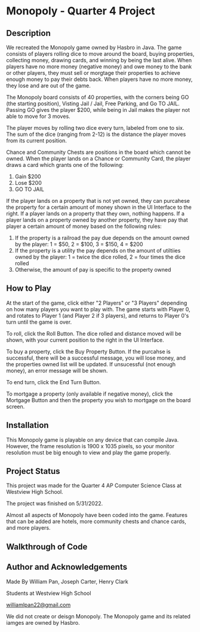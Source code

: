 # Monopoly - Quarter 4 Project

## Description

We recreated the Monopoly game owned by Hasbro in Java. The game consists of players rolling dice to move around the board, buying properties, collecting money, drawing cards, and winning by being the last alive. When players have no more money (negative money) and owe money to the bank or other players, they must sell or morgtage their properties to achieve enough money to pay their debts back. When players have no more money, they lose and are out of the game. 

The Monopoly board consists of 40 properties, with the corners being GO (the starting position), Visting Jail / Jail, Free Parking, and Go TO JAIL. Passing GO gives the player $200, while being in Jail makes the player not able to move for 3 moves. 

The player moves by rolling two dice every turn, labeled from one to six. The sum of the dice (ranging from 2-12) is the distance the player moves from its current position. 

Chance and Community Chests are positions in the board which cannot be owned. When the player lands on a Chance or Community Card, the player draws a card which grants one of the following: 

1) Gain $200
2) Lose $200 
3) GO TO JAIL

If the player lands on a property that is not yet owned, they can purcahese the property for a certain amount of money shown in the UI Interface to the right. If a player lands on a property that they own, nothing happens. If a player lands on a property owned by another property, they have pay that player a certain amount of money based on the following rules: 

1) If the property is a railroad the pay due depends on the amount owned by the player: 1 = $50, 2 = $100, 3 = $150, 4 = $200
2) If the property is a utility the pay depends on the amount of utiltiies owned by the player: 1 = twice the dice rolled, 2 = four times the dice rolled
3) Otherwise, the amount of pay is specific to the property owned

## How to Play

At the start of the game, click either "2 Players" or "3 Players" depending on how many players you want to play with. The game starts with Player 0, and rotates to Player 1 (and Player 2 if 3 players), and returns to Player 0's turn until the game is over. 

To roll, click the Roll Button. The dice rolled and distance moved will be shown, with your current position to the right in the UI Interface. 

To buy a property, click the Buy Property Button. If the purcahse is successful, there will be a successful message, you will lose money, and the properties owned list will be updated. If unsucessful (not enough money), an error message will be shown. 

To end turn, click the End Turn Button. 

To mortgage a property (only available if negative money), click the Mortgage Button and then the property you wish to mortgage on the board screen. 

## Installation

This Monopoly game is playable on any device that can compile Java. However, the frame resolution is 1900 x 1035 pixels, so your monitor resolution must be big enough to view and play the game properly. 

## Project Status 

This project was made for the Quarter 4 AP Computer Science Class at Westview High School. 

The project was finished on 5/31/2022. 

Almost all aspects of Monopoly have been coded into the game. Features that can be added are hotels, more community chests and chance cards, and more players. 

## Walkthrough of Code

## Author and Acknowledgements

Made By William Pan, Joseph Carter, Henry Clark

Students at Westview High School 

williamlpan22@gmail.com

We did not create or deisgn Monopoly. The Monopoly game and its related iamges are owned by Hasbro.

